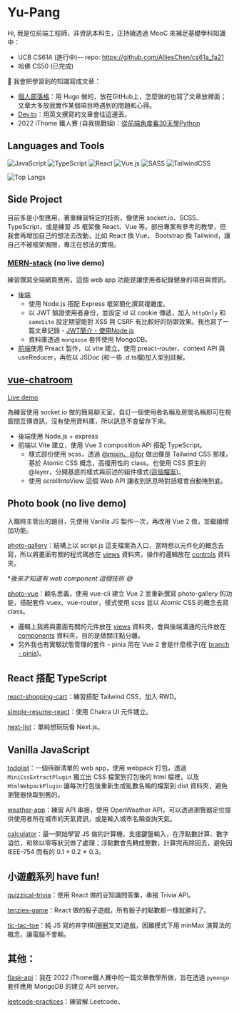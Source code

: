 # Yu-Pang

<!--
**AlliesChen/AlliesChen** is a ✨ _special_ ✨ repository because its `README.md` (this file) appears on your GitHub profile.

Here are some ideas to get you started:

- 🔭 I’m currently working on ...
- 🌱 I’m currently learning ...
- 👯 I’m looking to collaborate on ...
- 🤔 I’m looking for help with ...
- 💬 Ask me about ...
- 📫 How to reach me: ...
- 😄 Pronouns: ...
- ⚡ Fun fact: ...
-->

Hi, 我是位前端工程師，非資訊本科生，正持續透過 MooC 來補足基礎學科知識中：

- UCB CS61A (進行中)-- repo: https://github.com/AlliesChen/cs61a_fa21
- 哈佛 CS50 (已完成)

📝 我會把學習到的知識寫成文章：

- [個人部落格](https://allieschen.github.io/)：用 Hugo 做的，放在GitHub上，怎麼做的也寫了文章放裡面；文章大多放我實作某個項目時遇到的問題和心得。
- [Dev.to](https://dev.to/allieschen)：用英文撰寫的文章會往這邊丟。
- 2022 iThome 鐵人賽 (自我挑戰組)：[從前端角度看30天學Python](https://ithelp.ithome.com.tw/users/20151651/ironman/5346)

## Languages and Tools

![JavaScript](https://img.shields.io/badge/javascript-%23323330.svg?style=for-the-badge&logo=javascript&logoColor=%23F7DF1E)
![TypeScript](https://img.shields.io/badge/typescript-%23007ACC.svg?style=for-the-badge&logo=typescript&logoColor=white)
![React](https://img.shields.io/badge/react-%2320232a.svg?style=for-the-badge&logo=react&logoColor=%2361DAFB)
![Vue.js](https://img.shields.io/badge/vuejs-%2335495e.svg?style=for-the-badge&logo=vuedotjs&logoColor=%234FC08D)
![SASS](https://img.shields.io/badge/SASS-hotpink.svg?style=for-the-badge&logo=SASS&logoColor=white)
![TailwindCSS](https://img.shields.io/badge/tailwindcss-%2338B2AC.svg?style=for-the-badge&logo=tailwind-css&logoColor=white)

![Top Langs](https://github-readme-stats.vercel.app/api/top-langs/?username=allieschen&layout=compact&theme=tokyonight)

## Side Project

目前多是小型應用，著重練習特定的技術，像使用 socket.io、SCSS、TypeScript，或是練習 JS 框架像 React、Vue 等。部份專案有參考的教學，但我會再增加自己的想法去改動，比如 React 換 Vue， Bootstrap 換 Tailwind，讓自己不被框架侷限，專注在想法的實現。

### [MERN-stack](https://github.com/AlliesChen/MERN-stack) (no live demo)

練習撰寫全端網頁應用，這個 web app 功能是讓使用者紀錄健身的項目與資訊。

- [後端](https://github.com/AlliesChen/MERN-stack/tree/main/backend)
  - 使用 Node.js 搭配 Express 框架簡化撰寫複雜度。
  - 以 JWT 驗證使用者身份，並設定 id 以 cookie 傳遞，加入 `httpOnly` 和 `sameSite` 設定期望能對 XSS 與 CSRF 有比較好的防禦效果。我也寫了一篇文章記錄 - [JWT簡介 - 使用Node.js](https://allieschen.github.io/posts/jwt_with_node_js/)
  - 資料庫透過 `mongoose` 套件使用 MongoDB。
- [前端](https://github.com/AlliesChen/MERN-stack/tree/main/frontend)使用 Preact 製作，以 vite 建立。使用 preact-router、context API 與 useReducer，再佐以 JSDoc (和一些 .d.ts檔)加入型別註解。

## [vue-chatroom](https://github.com/AlliesChen/vue-chatroom)

[Live demo](https://vue-chatroom.fly.dev/)

為練習使用 socket.io 做的簡易聊天室，自訂一個使用者名稱及房間名稱即可在視窗間互傳資訊，沒有使用資料庫，所以訊息不會留存下來。

- 後端使用 Node.js + express
- 前端以 Vite 建立，使用 Vue 3 composition API 搭配 TypeScript。
  - 樣式部份使用 scss，透過 [@mixin、@for](https://github.com/AlliesChen/vue-chatroom/blob/main/client/src/styles/_utilities.scss) 做出像是 Tailwind CSS 那樣，基於 Atomic CSS 概念，高複用性的 class。也使用 CSS 原生的 @layer，分開基底的樣式與前述的組件樣式([這個檔案](https://github.com/AlliesChen/vue-chatroom/blob/main/client/src/styles/_base.scss))。
  - 使用 scrollIntoView 這個 Web API 讓收到訊息時對話框會自動捲到底。

## Photo book (no live demo)

入職時主管出的題目，先使用 Vanilla JS 製作一次，再改用 Vue 2 做，並繼續增加功能。

[photo-gallery](https://github.com/AlliesChen/photo-gallery)：結構上以 script.js 這支檔案為入口，當時想以元件化的概念去寫，所以將畫面有關的程式碼放在 [views](https://github.com/AlliesChen/photo-gallery/tree/main/static/views) 資料夾，操作的邏輯放在 [controls](https://github.com/AlliesChen/photo-gallery/tree/main/static/controls) 資料夾。

\**後來才知道有 web component 這個技術 😅*

[photo-vue](https://github.com/AlliesChen/photo-vue)：顧名思義，使用 vue-cli 建立 Vue 2 並重新撰寫 photo-gallery 的功能，搭配套件 vuex、vue-router，樣式使用 scss 並以 Atomic CSS 的概念去寫 class。
- 邏輯上我將與畫面有關的元件放在 [views](https://github.com/AlliesChen/photo-vue/tree/main/src/views) 資料夾，會與後端溝通的元件放在 [components](https://github.com/AlliesChen/photo-vue/tree/main/src/components) 資料夾，目的是做關注點分離。
- 另外我也有實驗狀態管理的套件 - pinia 用在 Vue 2 會是什麼樣子(在 [branch - pinia](https://github.com/AlliesChen/photo-vue/blob/pinia/src/store/status_cp.js))。

## React 搭配 TypeScript

[react-shopping-cart](https://github.com/AlliesChen/react-shopping-cart)：練習搭配 Tailwind CSS，加入 RWD。

[simple-resume-react](https://github.com/AlliesChen/simple-resume-react)：使用 Chakra UI 元件建立。

[next-list](https://github.com/AlliesChen/next-list)：單純想玩玩看 Next.js。

## Vanilla JavaScript

[todolist](https://github.com/AlliesChen/todolist)：一個待辦清單的 web app，使用 webpack 打包，透過 `MiniCssExtractPlugin` 獨立出 CSS 檔案到打包後的 html 檔裡，以及 `HtmlWebpackPlugin` 讓每次打包後重新生成亂數名稱的檔案到 dist 資料夾，避免瀏覽器快取到舊的。

[weather-app](https://github.com/AlliesChen/weather-app)：練習 API 串接，使用 OpenWeather API，可以透過瀏覽器定位提供使用者所在城市的天氣資訊，或是輸入城市名稱查詢天氣。

[calculator](https://github.com/AlliesChen/calculator)：最一開始學習 JS 做的計算機，支援鍵盤輸入，在浮點數計算、數字溢位，和除以零等狀況做了處理；浮點數會先轉成整數，計算完再除回去，避免因 IEEE-754 而有的 $0.1 + 0.2 \neq 0.3$。

## 小遊戲系列 have fun!

[quizzical-trivia](https://github.com/AlliesChen/quizzical-trivia)：使用 React 做的豆知識問答集，串接 Trivia API。

[tenzies-game](https://github.com/AlliesChen/tenzies-game)：React 做的骰子遊戲，所有骰子的點數都一樣就勝利了。

[tic-tac-toe](https://github.com/AlliesChen/tic-tac-toe)：純 JS 寫的井字棋(圈圈叉叉)遊戲，困難模式下用 minMax 演算法的概念，讓電腦不會輸。

## 其他：

[flask-api](https://github.com/AlliesChen/flask-api)：我在 2022 iThome鐵人賽中的一篇文章教學所做，旨在透過 `pymongo` 套件應用 MongoDB 的建立 API server。

[leetcode-practices](https://github.com/AlliesChen/leetcode-practices)：練習解 Leetcode。
